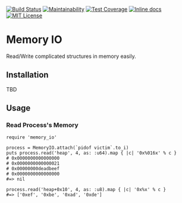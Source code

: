[![Build Status](https://travis-ci.org/david942j/memory_io.svg?branch=master)](https://travis-ci.org/david942j/memory_io)
[![Maintainability](https://api.codeclimate.com/v1/badges/dc8da34c5a8ab0095530/maintainability)](https://codeclimate.com/github/david942j/memory_io/maintainability)
[![Test Coverage](https://api.codeclimate.com/v1/badges/dc8da34c5a8ab0095530/test_coverage)](https://codeclimate.com/github/david942j/memory_io/test_coverage)
[![Inline docs](https://inch-ci.org/github/david942j/memory_io.svg?branch=master)](https://inch-ci.org/github/david942j/memory_io)
[![MIT License](https://img.shields.io/badge/license-MIT-blue.svg)](http://choosealicense.com/licenses/mit/)

# Memory IO

Read/Write complicated structures in memory easily.

## Installation

TBD

## Usage

### Read Process's Memory
```
require 'memory_io'

process = MemoryIO.attach(`pidof victim`.to_i)
puts process.read('heap', 4, as: :u64).map { |c| '0x%016x' % c }
# 0x0000000000000000
# 0x0000000000000021
# 0x00000000deadbeef
# 0x0000000000000000
#=> nil

process.read('heap+0x10', 4, as: :u8).map { |c| '0x%x' % c }
#=> ['0xef', '0xbe', '0xad', '0xde']
```
